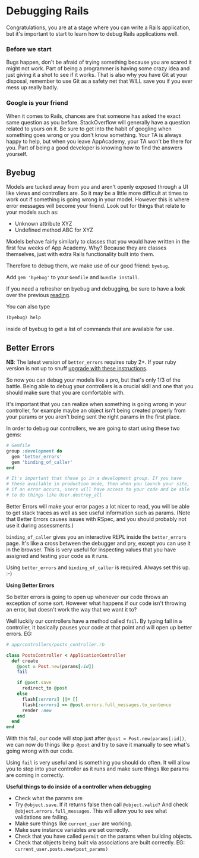 # Debugging Rails

Congratulations, you are at a stage where you can write a Rails
application, but it's important to start to learn how to debug Rails
applications well.

### Before we start

Bugs happen, don't be afraid of trying something because you are
scared it might not work. Part of being a programmer is having some
crazy idea and just giving it a shot to see if it works. That is also
why you have Git at your disposal, remember to use Git as a safety net
that WILL save you if you ever mess up really badly.

### Google is your friend

When it comes to Rails, chances are that someone has asked the exact
same question as you before. StackOverflow will generally have a
question related to yours on it. Be sure to get into the habit of
googling when something goes wrong or you don't know something. Your
TA is always happy to help, but when you leave AppAcademy, your TA
won't be there for you. Part of being a good developer is knowing how
to find the answers yourself.

## Byebug

Models are tucked away from you and aren't openly exposed through a UI
like views and controllers are. So it may be a little more difficult
at times to work out if something is going wrong in your
model. However this is where error messages will become your
friend. Look out for things that relate to your models such as:

  * Unknown attribute XYZ
  * Undefined method ABC for XYZ

Models behave fairly similarly to classes that you would have written
in the first few weeks of App Academy. Why? Because they are classes
themselves, just with extra Rails functionality built into them.

Therefore to debug them, we make use of our good friend: `byebug`.

Add `gem 'byebug'` to your `Gemfile` and `bundle install`.

If you need a refresher on byebug and debugging, be sure to have a 
look over the previous [reading][debugging-reading].

You can also type

```ruby
(byebug) help
```

inside of byebug to get a list of commands that are
available for use.

[debugging-reading]: ../../ruby/readings/debugger.md

## Better Errors

**NB**: The latest version of `better_errors` requires ruby 2+. If 
your ruby version is not up to snuff 
[upgrade with these instructions][ruby-setup].

So now you can debug your models like a pro, but that's only 1/3 of
the battle. Being able to debug your controllers is a crucial skill
and one that you should make sure that you are comfortable with.

It's important that you can realize when something is going wrong in
your controller, for example maybe an object isn't being created
properly from your params or you aren't being sent the right params in
the first place.

In order to debug our controllers, we are going to start using these
two gems:

```ruby
# Gemfile
group :development do
  gem 'better_errors'
  gem 'binding_of_caller'
end

# It's important that these go in a development group. If you have
# these available in production mode, then when you launch your site,
# if an error occurs, users will have access to your code and be able
# to do things like User.destroy_all
```

Better Errors will make your error pages a lot nicer to read, you will
be able to get stack traces as well as see useful information such as
params.  (Note that Better Errors causes issues with RSpec, and you
should probably not use it during assessments.)

`binding_of_caller` gives you an interactive REPL inside the
`better_errors` page. It's like a cross between the debugger and pry,
except you can use it in the browser. This is very useful for
inspecting values that you have assigned and testing your code as it
runs.

Using `better_errors` and `binding_of_caller` is required. Always set
this up. :-)

**Using Better Errors**

So better errors is going to open up whenever our code throws an
exception of some sort. However what happens if our code isn't
throwing an error, but doesn't work the way that we want it to?

Well luckily our controllers have a method called `fail`. By typing
fail in a controller, it basically pauses your code at that point and
will open up better errors. EG:

```ruby
# app/controllers/posts_controller.rb

class PostsController < ApplicationController
  def create
    @post = Post.new(params[:id])
    fail

    if @post.save
      redirect_to @post
    else
      flash[:errors] ||= []
      flash[:errors] << @post.errors.full_messages.to_sentence
      render :new
    end
  end
end
```

With this fail, our code will stop just after `@post =
Post.new(params[:id])`, we can now do things like `p @post` and try to
save it manually to see what's going wrong with our code.

Using `fail` is very useful and is something you should do often. It
will allow you to step into your controller as it runs and make sure
things like params are coming in correctly.

**Useful things to do inside of a controller when debugging**

* Check what the params are
* Try `@object.save`. If it returns false then call `@object.valid?`
  And check `@object.errors.full_messages`. This will allow you to see
  what validations are failing.
* Make sure things like `current_user` are working.
* Make sure instance variables are set correctly.
* Check that you have called `permit` on the params when building
  objects.
* Check that objects being built via associations are built
  correctly. EG: `current_user.posts.new(post_params)`

[ruby-setup]: https://github.com/appacademy/meta/blob/master/setup/ruby.md#rbenv-and-ruby
